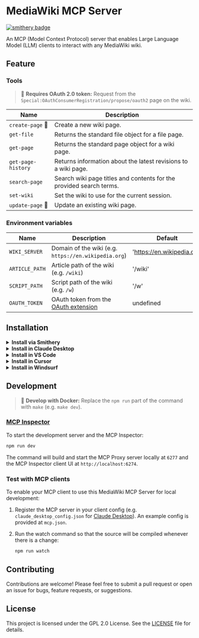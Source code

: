 # MediaWiki MCP Server
[![smithery badge](https://smithery.ai/badge/@ProfessionalWiki/mediawiki-mcp-server)](https://smithery.ai/server/@ProfessionalWiki/mediawiki-mcp-server)

An MCP (Model Context Protocol) server that enables Large Language Model (LLM) clients to interact with any MediaWiki wiki.

## Feature

### Tools

> 🔐 **Requires OAuth 2.0 token:** Request from the `Special:OAuthConsumerRegistration/propose/oauth2` page on the wiki.

| Name | Description | 
|---|---|
| `create-page` 🔐 | Create a new wiki page. |
| `get-file` | Returns the standard file object for a file page. |
| `get-page` | Returns the standard page object for a wiki page. |
| `get-page-history` | Returns information about the latest revisions to a wiki page. |
| `search-page` | Search wiki page titles and contents for the provided search terms. |
| `set-wiki` | Set the wiki to use for the current session. |
| `update-page` 🔐 | Update an existing wiki page. |

### Environment variables

| Name | Description | Default |
|---|---|---|
| `WIKI_SERVER` | Domain of the wiki (e.g. `https://en.wikipedia.org`) | 'https://en.wikipedia.org' |
| `ARTICLE_PATH` | Article path of the wiki (e.g. `/wiki`) | '/wiki' |
| `SCRIPT_PATH` | Script path of the wiki (e.g. `/w`) | '/w' |
| `OAUTH_TOKEN` | OAuth token from the [OAuth extension](https://www.mediawiki.org/wiki/Special:MyLanguage/Extension:OAuth) |  undefined |

## Installation

<details><summary><b>Install via Smithery</b></summary>

To install MediaWiki MCP Server for Claude Desktop automatically via [Smithery](https://smithery.ai/server/@ProfessionalWiki/mediawiki-mcp-server):

```bash
npx -y @smithery/cli install @ProfessionalWiki/mediawiki-mcp-server --client claude
```
</details>

<details>
<summary><b>Install in Claude Desktop</b></summary>

Follow the [guide](https://modelcontextprotocol.io/quickstart/user), use following configuration:

```json
{
  "mcpServers": {
    "mediawiki-mcp-server": {
      "command": "npx",
      "args": [
        "@professional-wiki/mediawiki-mcp-server@latest"
      ]
    }
  }
}
```
</details>

<details><summary><b>Install in VS Code</b></summary>

[![Install in VS Code](https://img.shields.io/badge/Add%20to-VS%20Code-blue?style=for-the-badge&labelColor=%230e1116&color=%234076b5)](https://insiders.vscode.dev/redirect?url=vscode%3Amcp%2Finstall%3F%257B%2522name%2522%253A%2522mediawiki-mcp-server%2522%252C%2522command%2522%253A%2522npx%2522%252C%2522args%2522%253A%255B%2522%2540professional-wiki%252Fmediawiki-mcp-server%2540latest%2522%255D%257D)
[![Install in VS Code Insiders](https://img.shields.io/badge/Add%20to-VS%20Code%20Insiders-blue?style=for-the-badge&labelColor=%230e1116&color=%234f967e)](https://insiders.vscode.dev/redirect?url=vscode-insiders%3Amcp%2Finstall%3F%257B%2522name%2522%253A%2522mediawiki-mcp-server%2522%252C%2522command%2522%253A%2522npx%2522%252C%2522args%2522%253A%255B%2522%2540professional-wiki%252Fmediawiki-mcp-server%2540latest%2522%255D%257D)

```bash
code --add-mcp '{"name":"mediawiki-mcp-server","command":"npx","args":["@professional-wiki/mediawiki-mcp-server@latest"]}'
```
</details>

<details>
<summary><b>Install in Cursor</b></summary>

[![Install in Cursor](https://cursor.com/deeplink/mcp-install-dark.svg)](https://cursor.com/install-mcp?name=mediawiki-mcp-server&config=eyJjb21tYW5kIjoibnB4IEBwcm9mZXNzaW9uYWwtd2lraS9tZWRpYXdpa2ktbWNwLXNlcnZlckBsYXRlc3QifQ%3D%3D)

Go to `Cursor Settings` -> `MCP` -> `Add new MCP Server`. Name to your liking, use `command` type with the command `npx @professional-wiki/mediawiki-mcp-server`. You can also verify config or add command like arguments via clicking `Edit`.

```json
{
  "mcpServers": {
    "mediawiki-mcp-server": {
      "command": "npx",
      "args": [
        "@professional-wiki/mediawiki-mcp-server@latest"
      ]
    }
  }
}
```
</details>

<details>
<summary><b>Install in Windsurf</b></summary>

Follow the [guide](https://docs.windsurf.com/windsurf/cascade/mcp), use following configuration:

```json
{
  "mcpServers": {
    "mediawiki-mcp-server": {
      "command": "npx",
      "args": [
        "@professional-wiki/mediawiki-mcp-server@latest"
      ]
    }
  }
}
```
</details>

## Development

> 🐋 **Develop with Docker:** Replace the `npm run` part of the command with `make` (e.g. `make dev`).

### [MCP Inspector](https://github.com/modelcontextprotocol/inspector)

To start the development server and the MCP Inspector:
```sh
npm run dev
```

The command will build and start the MCP Proxy server locally at `6277` and the MCP Inspector client UI at `http://localhost:6274`.

### Test with MCP clients

To enable your MCP client to use this MediaWiki MCP Server for local development: 

1. Register the MCP server in your client config (e.g. `claude_desktop_config.json` for [Claude Desktop](https://modelcontextprotocol.io/quickstart/user)). An example config is provided at `mcp.json`.
2. Run the watch command so that the source will be compiled whenever there is a change:

	```sh
	npm run watch
	```

## Contributing

Contributions are welcome! Please feel free to submit a pull request or open an issue for bugs, feature requests, or suggestions.

## License

This project is licensed under the GPL 2.0 License. See the [LICENSE](LICENSE) file for details.
